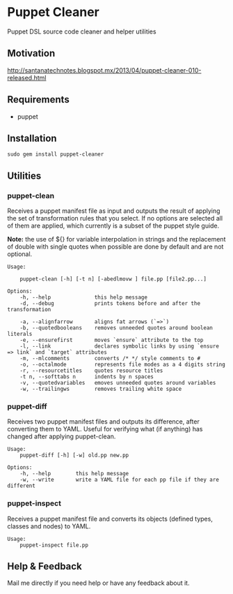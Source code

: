 Puppet Cleaner
==============

Puppet DSL source code cleaner and helper utilities

Motivation
----------
http://santanatechnotes.blogspot.mx/2013/04/puppet-cleaner-010-released.html

Requirements
------------

  * puppet

Installation
------------

    sudo gem install puppet-cleaner

Utilities
------------

### puppet-clean

Receives a puppet manifest file as input and outputs the result of
applying the set of transformation rules that you select. If no options
are selected all of them are applied, which currently is a subset of the
puppet style guide.

**Note:** the use of ${} for variable interpolation in strings and the
replacement of double with single quotes when possible are done by default
and are not optional.

    Usage:
    
        puppet-clean [-h] [-t n] [-abedlmovw ] file.pp [file2.pp...]
    
    Options:
        -h, --help              this help message
        -d, --debug             prints tokens before and after the transformation
    
        -a, --alignfarrow       aligns fat arrows (`=>`)
        -b, --quotedbooleans    removes unneeded quotes around boolean literals
        -e, --ensurefirst       moves `ensure` attribute to the top
        -l, --link              declares symbolic links by using `ensure => link` and `target` attributes
        -m, --mlcomments        converts /* */ style comments to #
        -o, --octalmode         represents file modes as a 4 digits string
        -r, --resourcetitles    quotes resource titles
        -t n, --softtabs n      indents by n spaces
        -v, --quotedvariables   emoves unneeded quotes around variables
        -w, --trailingws        removes trailing white space

### puppet-diff

Receives two puppet manifest files and outputs its difference, after
converting them to YAML. Useful for verifying what (if anything) has
changed after applying puppet-clean.

    Usage:
        puppet-diff [-h] [-w] old.pp new.pp
    
    Options:
        -h, --help        this help message
        -w, --write       write a YAML file for each pp file if they are different

### puppet-inspect

Receives a puppet manifest file and converts its objects (defined types,
classes and nodes) to YAML.

    Usage:
        puppet-inspect file.pp

Help & Feedback
---------------

Mail me directly if you need help or have any feedback about it.
